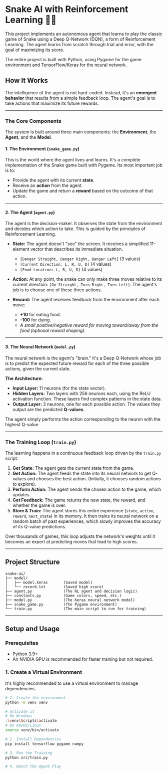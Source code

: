 # Snake AI with Reinforcement Learning 🐍🧠

This project implements an autonomous agent that learns to play the classic game of Snake using a Deep Q-Network (DQN), a form of Reinforcement Learning. The agent learns from scratch through trial and error, with the goal of maximizing its score.

The entire project is built with Python, using Pygame for the game environment and TensorFlow/Keras for the neural network.



## How It Works

The intelligence of the agent is not hard-coded. Instead, it's an **emergent behavior** that results from a simple feedback loop. The agent's goal is to take actions that maximize its future rewards.

---
### The Core Components

The system is built around three main components: the **Environment**, the **Agent**, and the **Model**.

#### 1. The Environment (`snake_game.py`)
This is the world where the agent lives and learns. It's a complete implementation of the Snake game built with Pygame. Its most important job is to:
* Provide the agent with its current **state**.
* Receive an **action** from the agent.
* Update the game and return a **reward** based on the outcome of that action.

---
#### 2. The Agent (`agent.py`)

The agent is the decision-maker. It observes the state from the environment and decides which action to take. This is guided by the principles of Reinforcement Learning.

* **State:** The agent doesn't "see" the screen. It receives a simplified 11-element vector that describes its immediate situation.
    * `[Danger Straight, Danger Right, Danger Left]` (3 values)
    * `[Current Direction: L, R, U, D]` (4 values)
    * `[Food Location: L, R, U, D]` (4 values)
    

* **Action:** At any point, the snake can only make three moves relative to its current direction: `[Go Straight, Turn Right, Turn Left]`. The agent's job is to choose one of these three actions.

* **Reward:** The agent receives feedback from the environment after each move:
    * **+10** for eating food.
    * **-100** for dying.
    * *A small positive/negative reward for moving toward/away from the food (optional reward shaping).*

---
#### 3. The Neural Network (`model.py`)

The neural network is the agent's "brain." It's a Deep Q-Network whose job is to predict the expected future reward for each of the three possible actions, given the current state.

**The Architecture:**
* **Input Layer:** 11 neurons (for the state vector).
* **Hidden Layers:** Two layers with 256 neurons each, using the ReLU activation function. These layers find complex patterns in the state data.
* **Output Layer:** 3 neurons, one for each possible action. The values they output are the predicted **Q-values**.



The agent simply performs the action corresponding to the neuron with the highest Q-value.

---
### The Training Loop (`train.py`)

The learning happens in a continuous feedback loop driven by the `train.py` script.



1.  **Get State:** The agent gets the current state from the game.
2.  **Get Action:** The agent feeds the state into its neural network to get Q-values and chooses the best action. (Initially, it chooses random actions to explore).
3.  **Perform Action:** The agent sends the chosen action to the game, which updates.
4.  **Get Feedback:** The game returns the new state, the reward, and whether the game is over.
5.  **Store & Train:** The agent stores this entire experience (`state`, `action`, `reward`, `next_state`) in its memory. It then trains its neural network on a random batch of past experiences, which slowly improves the accuracy of its Q-value predictions.

Over thousands of games, this loop adjusts the network's weights until it becomes an expert at predicting moves that lead to high scores.

---
## Project Structure
```
snake-ai/
├── model/
│   ├── model.keras       (Saved model)
│   └── record.txt        (Saved high score)
├── agent.py              (The RL agent and decision logic)
├── constants.py          (Game colors, speed, etc.)
├── model.py              (The Keras neural network model)
├── snake_game.py         (The Pygame environment)
└── train.py              (The main script to run for training)
```

---
## Setup and Usage

### Prerequisites
* Python 3.9+
* An NVIDIA GPU is recommended for faster training but not required.

### 1. Create a Virtual Environment
It's highly recommended to use a virtual environment to manage dependencies.

```bash
# 1. Create the environment
python -m venv venv

# Activate it
# On Windows
.\venv\Scripts\activate
# On macOS/Linux
source venv/bin/activate

# 2. Install Dependencies
pip install tensorflow pygame numpy

# 3. Run the Training
python src/train.py

# 4. Watch the Agent Play